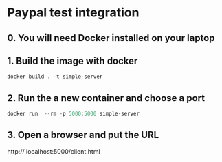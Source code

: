 # Paypal test integration

## 0. You will need Docker installed on your laptop

## 1. Build the image with docker

``` javascript
docker build . -t simple-server
```

## 2. Run the a new container and choose a port

``` javascript
docker run  --rm -p 5000:5000 simple-server
```

## 3. Open a browser and put the URL

http:// localhost:5000/client.html





